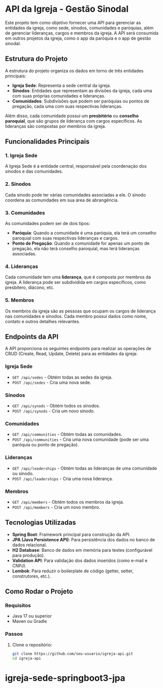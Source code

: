 # API da Igreja - Gestão Sinodal

Este projeto tem como objetivo fornecer uma API para gerenciar as entidades da igreja, como sede, sínodos, comunidades e paróquias, além de gerenciar lideranças, cargos e membros da igreja. A API será consumida em outros projetos da igreja, como o app da paróquia e o app de gestão sinodal.

## Estrutura do Projeto

A estrutura do projeto organiza os dados em torno de três entidades principais:

- **Igreja Sede**: Representa a sede central da igreja.
- **Sínodos**: Entidades que representam as divisões da igreja, cada uma com suas próprias comunidades e lideranças.
- **Comunidades**: Subdivisões que podem ser paróquias ou pontos de pregação, cada uma com suas respectivas lideranças.

Além disso, cada comunidade possui um **presbitério** ou **conselho paroquial**, que são grupos de liderança com cargos específicos. As lideranças são compostas por membros da igreja.

## Funcionalidades Principais

### 1. **Igreja Sede**
A Igreja Sede é a entidade central, responsável pela coordenação dos sínodos e das comunidades.

### 2. **Sínodos**
Cada sínodo pode ter várias comunidades associadas a ele. O sínodo coordena as comunidades em sua área de abrangência.

### 3. **Comunidades**
As comunidades podem ser de dois tipos:
- **Paróquia**: Quando a comunidade é uma paróquia, ela terá um conselho paroquial com suas respectivas lideranças e cargos.
- **Ponto de Pregação**: Quando a comunidade for apenas um ponto de pregação, ela não terá conselho paroquial, mas terá lideranças associadas.

### 4. **Lideranças**
Cada comunidade tem uma **liderança**, que é composta por membros da igreja. A liderança pode ser subdividida em cargos específicos, como presbítero, diácono, etc.

### 5. **Membros**
Os membros da igreja são as pessoas que ocupam os cargos de liderança nas comunidades e sínodos. Cada membro possui dados como nome, contato e outros detalhes relevantes.

## Endpoints da API

A API proporciona os seguintes endpoints para realizar as operações de CRUD (Create, Read, Update, Delete) para as entidades da igreja:

### **Igreja Sede**
- `GET /api/sedes` - Obtém todas as sedes da igreja.
- `POST /api/sedes` - Cria uma nova sede.

### **Sínodos**
- `GET /api/synods` - Obtém todos os sínodos.
- `POST /api/synods` - Cria um novo sínodo.

### **Comunidades**
- `GET /api/communities` - Obtém todas as comunidades.
- `POST /api/communities` - Cria uma nova comunidade (pode ser uma paróquia ou ponto de pregação).
  
### **Lideranças**
- `GET /api/leaderships` - Obtém todas as lideranças de uma comunidade ou sínodo.
- `POST /api/leaderships` - Cria uma nova liderança.

### **Membros**
- `GET /api/members` - Obtém todos os membros da igreja.
- `POST /api/members` - Cria um novo membro.

## Tecnologias Utilizadas

- **Spring Boot**: Framework principal para construção da API.
- **JPA (Java Persistence API)**: Para persistência dos dados no banco de dados relacional.
- **H2 Database**: Banco de dados em memória para testes (configurável para produção).
- **Validation API**: Para validação dos dados inseridos (como e-mail e CNPJ).
- **Lombok**: Para reduzir o boilerplate de código (getter, setter, construtores, etc.).

## Como Rodar o Projeto

### Requisitos
- Java 17 ou superior
- Maven ou Gradle

### Passos

1. Clone o repositório:
   ```bash
   git clone https://github.com/seu-usuario/igreja-api.git
   cd igreja-api
# igreja-sede-springboot3-jpa